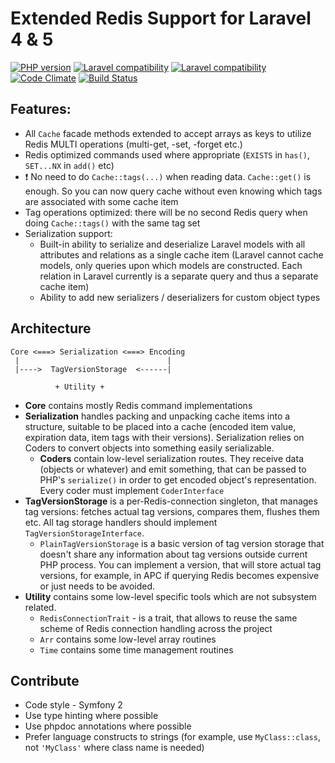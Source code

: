 Extended Redis Support for Laravel 4 & 5
=========================================

[![PHP version](https://badge.fury.io/ph/fhteam%2Flaravel-cache-redis-extended.png)](http://badge.fury.io/ph/fhteam%2Flaravel-cache-redis-extended) [![Laravel compatibility](https://img.shields.io/badge/laravel-4-green.svg)](http://laravel.com/) [![Laravel compatibility](https://img.shields.io/badge/laravel-5-green.svg)](http://laravel.com/) [![Code Climate](https://codeclimate.com/github/fhteam/laravel-cache-redis-extended/badges/gpa.svg)](https://codeclimate.com/github/fhteam/laravel-cache-redis-extended) [![Build Status](https://travis-ci.org/fhteam/laravel-cache-redis-extended.svg?branch=master)](https://travis-ci.org/fhteam/laravel-cache-redis-extended)

Features:
-----------------------------------------

 - All `Cache` facade methods extended to accept arrays as keys to utilize Redis MULTI operations (multi-get, -set, -forget etc.)
 - Redis optimized commands used where appropriate (`EXISTS` in `has()`, `SET...NX` in `add()` etc)
 - :exclamation: No need to do `Cache::tags(...)` when reading data. `Cache::get()` is enough. 
 So you can now query cache without even knowing which tags are associated with some cache item
 - Tag operations optimized: there will be no second Redis query when doing `Cache::tags()` with the same tag set
 - Serialization support:
   - Built-in ability to serialize and deserialize Laravel models with all attributes and relations as a single 
   cache item (Laravel cannot cache models, only queries upon which models are constructed. Each relation in 
   Laravel currently is a separate query and thus a separate cache item) 
   - Ability to add new serializers / deserializers for custom object types
   
   
Architecture
-----------------------------------------
```
Core <===> Serialization <===> Encoding
 |                                 | 
 |---->  TagVersionStorage  <------|
 
          + Utility +
```

 - **Core** contains mostly Redis command implementations
 - **Serialization** handles packing and unpacking cache items into a structure, suitable to be placed into a cache
 (encoded item value, expiration data, item tags with their versions). Serialization relies on Coders to convert objects into 
 something easily serializable.
   - **Coders** contain low-level serialization routes. They receive data (objects or whatever) and emit something, that
   can be passed to PHP's `serialize()` in order to get encoded object's representation. Every coder must implement 
   `CoderInterface`
 - **TagVersionStorage** is a per-Redis-connection singleton, that manages tag versions: fetches actual tag versions, 
 compares them, flushes them etc. All tag storage handlers should implement `TagVersionStorageInterface`. 
   - `PlainTagVersionStorage` is a basic version of tag version storage that doesn't share any information about tag 
   versions outside current PHP process. You can implement a version, that will store actual tag versions,
    for example, in APC if querying Redis becomes expensive or just needs to be avoided.
 - **Utility** contains some low-level specific tools which are not subsystem related.
   - `RedisConnectionTrait` - is a trait, that allows to reuse the same scheme of Redis connection handling across the
   project
   - `Arr` contains some low-level array routines
   - `Time` contains some time management routines

Contribute
-----------------------------------------

 - Code style - Symfony 2
 - Use type hinting where possible
 - Use phpdoc annotations where possible
 - Prefer language constructs to strings (for example, use `MyClass::class`, not `'MyClass'` where class name is needed)